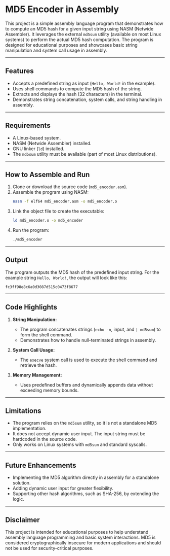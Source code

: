 # **MD5 Encoder in Assembly**

This project is a simple assembly language program that demonstrates how to compute an MD5 hash for a given input string using NASM (Netwide Assembler). It leverages the external `md5sum` utility (available on most Linux systems) to perform the actual MD5 hash computation. The program is designed for educational purposes and showcases basic string manipulation and system call usage in assembly.

---

## **Features**
- Accepts a predefined string as input (`Hello, World!` in the example).
- Uses shell commands to compute the MD5 hash of the string.
- Extracts and displays the hash (32 characters) in the terminal.
- Demonstrates string concatenation, system calls, and string handling in assembly.

---

## **Requirements**
- A Linux-based system.
- NASM (Netwide Assembler) installed.
- GNU linker (`ld`) installed.
- The `md5sum` utility must be available (part of most Linux distributions).

---

## **How to Assemble and Run**
1. Clone or download the source code (`md5_encoder.asm`).
2. Assemble the program using NASM:
   ```bash
   nasm -f elf64 md5_encoder.asm -o md5_encoder.o
   ```
3. Link the object file to create the executable:
   ```bash
   ld md5_encoder.o -o md5_encoder
   ```
4. Run the program:
   ```bash
   ./md5_encoder
   ```

---

## **Output**
The program outputs the MD5 hash of the predefined input string. For the example string `Hello, World!`, the output will look like this:

```
fc3ff98e8c6a0d3087d515c0473f8677
```

---

## **Code Highlights**
1. **String Manipulation:**
   - The program concatenates strings (`echo -n`, input, and `| md5sum`) to form the shell command.
   - Demonstrates how to handle null-terminated strings in assembly.

2. **System Call Usage:**
   - The `execve` system call is used to execute the shell command and retrieve the hash.

3. **Memory Management:**
   - Uses predefined buffers and dynamically appends data without exceeding memory bounds.

---

## **Limitations**
- The program relies on the `md5sum` utility, so it is not a standalone MD5 implementation.
- It does not accept dynamic user input. The input string must be hardcoded in the source code.
- Only works on Linux systems with `md5sum` and standard syscalls.

---

## **Future Enhancements**
- Implementing the MD5 algorithm directly in assembly for a standalone solution.
- Adding dynamic user input for greater flexibility.
- Supporting other hash algorithms, such as SHA-256, by extending the logic.

---

## **Disclaimer**
This project is intended for educational purposes to help understand assembly language programming and basic system interactions. MD5 is considered cryptographically insecure for modern applications and should not be used for security-critical purposes.